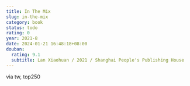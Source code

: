 ```yaml
---
title: In The Mix
slug: in-the-mix
category: book
status: todo
rating: 0
year: 2021-8
date: 2024-01-21 16:48:18+08:00
douban:
  rating: 9.1
  subtitle: Lan Xiaohuan / 2021 / Shanghai People's Publishing House
---
```


via tw, top250
